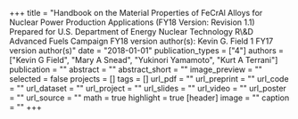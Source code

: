 +++
title = "Handbook on the Material Properties of FeCrAl Alloys for Nuclear Power Production Applications (FY18 Version: Revision 1.1) Prepared for U.S. Department of Energy Nuclear Technology R\\&D Advanced Fuels Campaign FY18 version author(s): Kevin G. Field 1 FY17 version author(s)"
date = "2018-01-01"
publication_types = ["4"]
authors = ["Kevin G Field", "Mary A Snead", "Yukinori Yamamoto", "Kurt A Terrani"]
publication = ""
abstract = ""
abstract_short = ""
image_preview = ""
selected = false
projects = []
tags = []
url_pdf = ""
url_preprint = ""
url_code = ""
url_dataset = ""
url_project = ""
url_slides = ""
url_video = ""
url_poster = ""
url_source = ""
math = true
highlight = true
[header]
image = ""
caption = ""
+++
